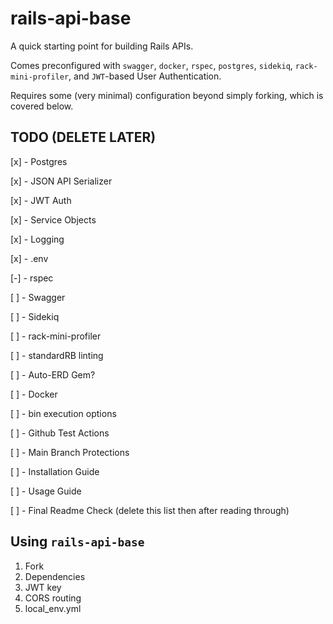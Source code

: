 # rails-api-base
A quick starting point for building Rails APIs. 

Comes preconfigured with `swagger`, `docker`, `rspec`, `postgres`, `sidekiq`, `rack-mini-profiler`, and `JWT`-based User Authentication. 

Requires some (very minimal) configuration beyond simply forking, which is covered below.

## TODO (DELETE LATER)
[x] - Postgres

[x] - JSON API Serializer

[x] - JWT Auth

[x] - Service Objects

[x] - Logging

[x] -  .env

[-] - rspec

[ ] - Swagger

[ ] - Sidekiq

[ ] - rack-mini-profiler

[ ] - standardRB linting

[ ] - Auto-ERD Gem?

[ ] - Docker

[ ] - bin execution options

[ ] - Github Test Actions

[ ] - Main Branch Protections

[ ] - Installation Guide

[ ] - Usage Guide

[ ] - Final Readme Check (delete this list then after reading through)

## Using `rails-api-base`
1. Fork
1. Dependencies
1. JWT key
1. CORS routing
1. local_env.yml